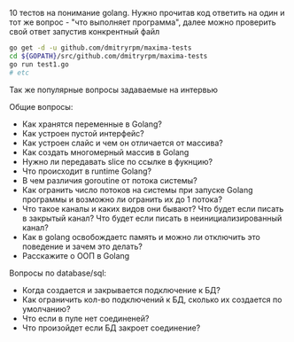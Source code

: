 10 тестов на понимание golang. Нужно прочитав код ответить на один и тот же вопрос - "что выполняет программа",
далее можно проверить свой ответ запустив конкрентный файл

```bash
go get -d -u github.com/dmitryrpm/maxima-tests
cd ${GOPATH}/src/github.com/dmitryrpm/maxima-tests
go run test1.go
# etc
```

Так же популярные вопросы задаваемые на интервью

Общие вопросы:

- Как хранятся переменные в Golang?
- Как устроен пустой интерфейс?
- Как устроен слайс и чем он отличается от массива?
- Как создать многомерный массив в Golang
- Нужно ли передавать slice по ссылке в фукнцию?
- Что происходит в runtime Golang?
- В чем различия goroutine от потока системы?
- Как огранить число потоков на системы при запуске Golang программы и возможно ли огранить их до 1 потока?
- Что такое каналы и каких видов они бывают? Что будет если писать в закрытый канал? Что будет если писать в неинициализированный канал?
- Как в golang освобождаетс память и можно ли отключить это поведение и зачем это делать?
- Расскажите о ООП в Golang

Вопросы по database/sql:

- Когда создается и закрывается подключение к БД?
- Как ограничить кол-во подключений к БД, сколько их создается по умолчанию?
- Что если в пуле нет соединеней?
- Что произойдет если БД закроет соединение?